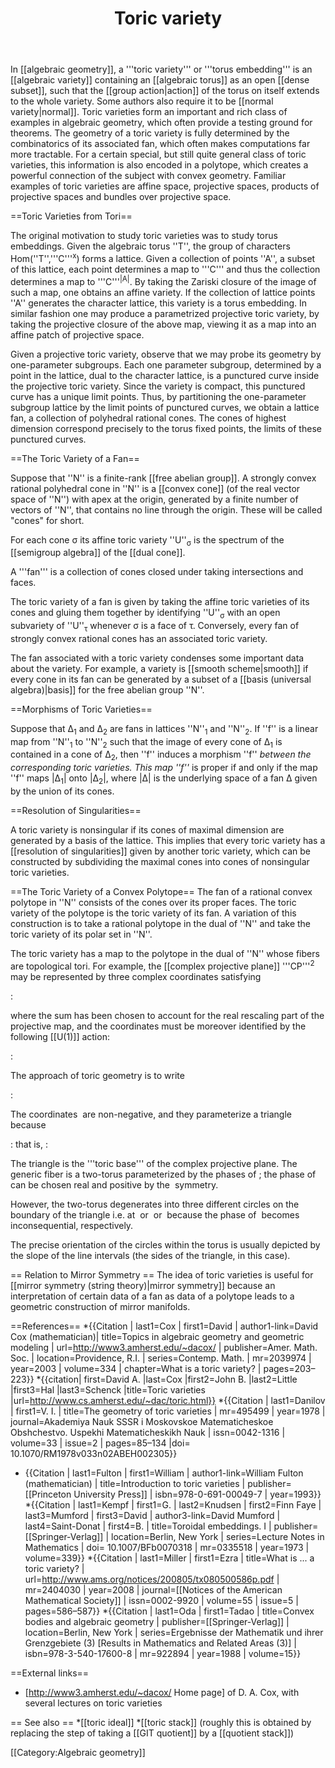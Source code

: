 ﻿---
lastrevid: 644863946
pageid: 737087
canonicalurl: http://en.wikipedia.org/wiki/Toric_variety
title: Toric variety
editurl: http://en.wikipedia.org/w/index.php?title=Toric_variety&action=edit
length: 8781
contentmodel: wikitext
pagelanguage: en
touched: 2015-02-14T13:05:20Z
ns: 0
fullurl: http://en.wikipedia.org/wiki/Toric_variety
---

In [[algebraic geometry]], a '''toric variety''' or '''torus embedding''' is an [[algebraic variety]] containing an [[algebraic torus]] as an open [[dense subset]], such that the [[group action|action]] of the torus on itself extends to the whole variety. Some authors also require it to be [[normal variety|normal]]. Toric varieties form an important and rich class of examples in algebraic geometry, which often provide a testing ground for theorems. The geometry of a toric variety is fully determined by the combinatorics of its associated fan, which often makes computations far more tractable. For a certain special, but still quite general class of toric varieties, this information is also encoded in a polytope, which creates a powerful connection of the subject with convex geometry. Familiar examples of toric varieties are affine space, projective spaces, products of projective spaces and bundles over projective space. 

==Toric Varieties from Tori==

The original motivation to study toric varieties was to study torus embeddings. Given the algebraic torus ''T'', the group of characters Hom(''T'','''C'''<sup>x</sup>) forms a lattice. Given a collection of points ''A'', a subset of this lattice, each point determines a map to '''C''' and thus the collection determines a map to '''C'''<sup>|A|</sup>. By taking the Zariski closure of the image of such a map, one obtains an affine variety. If the collection of lattice points ''A'' generates the character lattice, this variety is a torus embedding. In similar fashion one may produce a parametrized projective toric variety, by taking the projective closure of the above map, viewing it as a map into an affine patch of projective space. 

Given a projective toric variety, observe that we may probe its geometry by one-parameter subgroups. Each one parameter subgroup, determined by a point in the lattice, dual to the character lattice, is a punctured curve inside the projective toric variety. Since the variety is compact, this punctured curve has a unique limit points. Thus, by partitioning the one-parameter subgroup lattice by the limit points of punctured curves, we obtain a lattice fan, a collection of polyhedral rational cones. The cones of highest dimension correspond precisely to the torus fixed points, the limits of these punctured curves.

==The Toric Variety of a Fan==

Suppose that ''N'' is a finite-rank [[free abelian group]].  A strongly convex rational polyhedral cone in ''N'' is a [[convex cone]] (of the real vector space of ''N'') with apex at the origin, generated by a finite number of vectors of ''N'', that contains no line through the origin.  These will be called "cones" for short.

For each cone σ its affine toric variety ''U''<sub>σ</sub> is the spectrum of the [[semigroup algebra]] of the [[dual cone]].

A '''fan''' is a collection of cones closed under taking intersections and faces.

The toric variety of a fan is given by taking the affine toric varieties of its cones and gluing them together by identifying ''U''<sub>σ</sub> with an open subvariety of ''U''<sub>τ</sub> whenever σ is a face of τ. Conversely, every fan of strongly convex rational cones has an associated toric variety.

The fan associated with a toric variety condenses some important data about the variety. For example, a variety is [[smooth scheme|smooth]] if every cone in its fan can be generated by a subset of a [[basis (universal algebra)|basis]] for the free abelian group ''N''.

==Morphisms of Toric Varieties==

Suppose that Δ<sub>1</sub> and Δ<sub>2</sub> are fans in lattices ''N''<sub>1</sub> and ''N''<sub>2</sub>. If ''f'' is a linear map from ''N''<sub>1</sub> to ''N''<sub>2</sub> such that the image of every cone of Δ<sub>1</sub> is contained in a cone of Δ<sub>2</sub>, then ''f'' induces a morphism ''f''<sub>*</sub> between the corresponding toric varieties. This map ''f''<sub>*</sub> is proper if and only if the map ''f'' maps |Δ<sub>1</sub>| onto |Δ<sub>2</sub>|, where |Δ| is the underlying space of a fan Δ given by the union of its cones.

==Resolution of Singularities==

A toric variety is nonsingular if its cones of maximal dimension are generated by a basis of the lattice.
This implies that every toric variety has a [[resolution of singularities]] given by another toric variety, which can be constructed by subdividing the maximal cones into cones of nonsingular toric varieties.

==The Toric Variety of a Convex Polytope==
The fan of a rational convex polytope in ''N'' consists of the cones over its proper faces. The toric variety of the polytope is the toric variety of its fan. A variation of this construction is to take a rational polytope in the dual of ''N'' and take the toric variety of its polar set in ''N''.

The toric variety has a map to the polytope in the dual of ''N'' whose fibers are topological tori.  For example, the [[complex projective plane]] '''CP'''<sup>2</sup> may be represented by three complex coordinates satisfying

:<math>|z_1|^2+|z_2|^2+|z_3|^2 = 1 , \,\!</math>

where the sum has been chosen to account for the real rescaling part of the projective map, and the coordinates must be moreover identified by the following [[U(1)]] action:

:<math>(z_1,z_2,z_3)\approx e^{i\phi} (z_1,z_2,z_3) . \,\!</math>

The approach of toric geometry is to write

:<math>(x,y,z) = (|z_1|^2,|z_2|^2,|z_3|^2) . \,\!</math>

The coordinates <math>x,y,z</math> are non-negative, and they parameterize a triangle because

:<math>x+y+z=1 ; \,\! </math>
that is,
:<math>\quad z=1-x-y . \,\!</math>

The triangle is the '''toric base''' of the complex projective plane. The generic fiber is a two-torus parameterized by the phases of <math>z_1,z_2</math>; the phase of <math>z_3</math> can be chosen real and positive by the <math>U(1)</math> symmetry.

However, the two-torus degenerates into three different circles on the boundary of the triangle i.e. at <math>x=0</math> or <math>y=0</math> or <math>z=0</math> because the phase of <math>z_1,z_2,z_3</math> becomes inconsequential, respectively.

The precise orientation of the circles within the torus is usually depicted by the slope of the line intervals (the sides of the triangle, in this case).

== Relation to Mirror Symmetry ==
The idea of toric varieties is useful for [[mirror symmetry (string theory)|mirror symmetry]] because an interpretation of certain data of a fan as data of a polytope leads to a geometric construction of mirror manifolds.

==References==
*{{Citation | last1=Cox | first1=David | author1-link=David Cox (mathematician)| title=Topics in algebraic geometry and geometric modeling | url=http://www3.amherst.edu/~dacox/ | publisher=Amer. Math. Soc. | location=Providence, R.I. | series=Contemp. Math. | mr=2039974  | year=2003 | volume=334 | chapter=What is a toric variety? | pages=203–223}}
*{{citation| first=David A. |last=Cox
|first2=John B. |last2=Little
|first3=Hal |last3=Schenck
|title=Toric varieties |url=http://www.cs.amherst.edu/~dac/toric.html}}
*{{Citation | last1=Danilov | first1=V. I. | title=The geometry of toric varieties | mr=495499  | year=1978 | journal=Akademiya Nauk SSSR i Moskovskoe Matematicheskoe Obshchestvo. Uspekhi Matematicheskikh Nauk | issn=0042-1316 | volume=33 | issue=2 | pages=85–134 |doi=	10.1070/RM1978v033n02ABEH002305}}
* {{Citation | last1=Fulton | first1=William | author1-link=William Fulton (mathematician) | title=Introduction to toric varieties | publisher=[[Princeton University Press]] | isbn=978-0-691-00049-7 | year=1993}}
*{{Citation | last1=Kempf | first1=G. | last2=Knudsen | first2=Finn Faye | last3=Mumford | first3=David | author3-link=David Mumford | last4=Saint-Donat | first4=B. | title=Toroidal embeddings. I | publisher=[[Springer-Verlag]] | location=Berlin, New York | series=Lecture Notes in Mathematics | doi=	10.1007/BFb0070318 | mr=0335518  | year=1973 | volume=339}}
*{{Citation | last1=Miller | first1=Ezra | title=What is ... a toric variety? | url=http://www.ams.org/notices/200805/tx080500586p.pdf | mr=2404030  | year=2008 | journal=[[Notices of the American Mathematical Society]] | issn=0002-9920 | volume=55 | issue=5 | pages=586–587}}
*{{Citation | last1=Oda | first1=Tadao | title=Convex bodies and algebraic geometry | publisher=[[Springer-Verlag]] | location=Berlin, New York | series=Ergebnisse der Mathematik und ihrer Grenzgebiete (3) [Results in Mathematics and Related Areas (3)] | isbn=978-3-540-17600-8 | mr=922894  | year=1988 | volume=15}}

==External links==
* [http://www3.amherst.edu/~dacox/ Home page] of D. A. Cox, with several lectures on toric varieties

== See also ==
*[[toric ideal]]
*[[toric stack]] (roughly this is obtained by replacing the step of taking a [[GIT quotient]] by a [[quotient stack]])

[[Category:Algebraic geometry]]